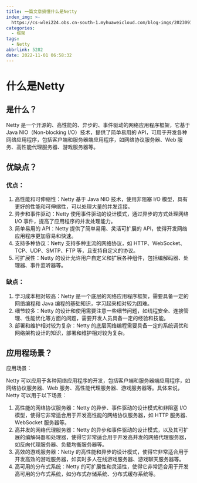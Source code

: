 ```yaml
---
title: 一篇文章搞懂什么是Netty
index_img: >-
  https://cs-wlei224.obs.cn-south-1.myhuaweicloud.com/blog-imgs/202309111618301.png
categories:
  - 框架
tags:
  - Netty
abbrlink: 5282
date: 2022-11-01 06:58:32
---
```

# 什么是Netty

## 是什么？

Netty 是一个开源的、高性能的、异步的、事件驱动的网络应用程序框架，它基于 Java NIO（Non-blocking I/O）技术，提供了简单易用的 API，可用于开发各种网络应用程序，包括客户端和服务器端应用程序，如网络协议服务器、Web 服务、高性能代理服务器、游戏服务器等。

## 优缺点？

### 优点：

1. 高性能和可伸缩性：Netty 基于 Java NIO 技术，使用非阻塞 I/O 模型，具有更好的性能和可伸缩性，可以处理大量的并发连接。
2. 异步和事件驱动：Netty 使用事件驱动的设计模式，通过异步的方式处理网络 I/O 事件，提高了应用程序的并发处理能力。
3. 简单易用的 API：Netty 提供了简单易用、灵活可扩展的 API，使得开发网络应用程序更加容易和快速。
4. 支持多种协议：Netty 支持多种主流的网络协议，如 HTTP、WebSocket、TCP、UDP、SMTP、FTP 等，且支持自定义的协议。
5. 可扩展性：Netty 的设计允许用户自定义和扩展各种组件，包括编解码器、处理器、事件监听器等。

### 缺点：

1. 学习成本相对较高：Netty 是一个底层的网络应用程序框架，需要具备一定的网络编程和 Java 编程的基础知识，学习起来相对较为困难。
2. 细节较多：Netty 的设计和使用需要注意一些细节问题，如线程安全、连接管理、性能优化等方面的问题，需要开发人员具备一定的经验和技能。
3. 部署和维护相对较为复杂：Netty 的底层网络编程需要具备一定的系统调优和网络架构设计的知识，部署和维护相对较为复杂。

## 应用程场景？

应用场景：

Netty 可以应用于各种网络应用程序的开发，包括客户端和服务器端应用程序，如网络协议服务器、Web 服务、高性能代理服务器、游戏服务器等。具体来说，Netty 可以用于以下场景：

1. 高性能的网络协议服务器：Netty 的异步、事件驱动的设计模式和非阻塞 I/O 模型，使得它非常适合用于开发高性能的网络协议服务器，如 HTTP 服务器、WebSocket 服务器等。
2. 高并发的网络代理服务器：Netty 的异步和事件驱动的设计模式，以及其可扩展的编解码器和处理器，使得它非常适合用于开发高并发的网络代理服务器，如反向代理服务器、负载均衡服务器等。
3. 高效的游戏服务器：Netty 的高性能和异步的设计模式，使得它非常适合用于开发高效的游戏服务器，如实时多人在线游戏服务器、游戏聊天服务器等。
4. 高可用的分布式系统：Netty 的可扩展性和灵活性，使得它非常适合用于开发高可用的分布式系统，如分布式存储系统、分布式缓存系统等。